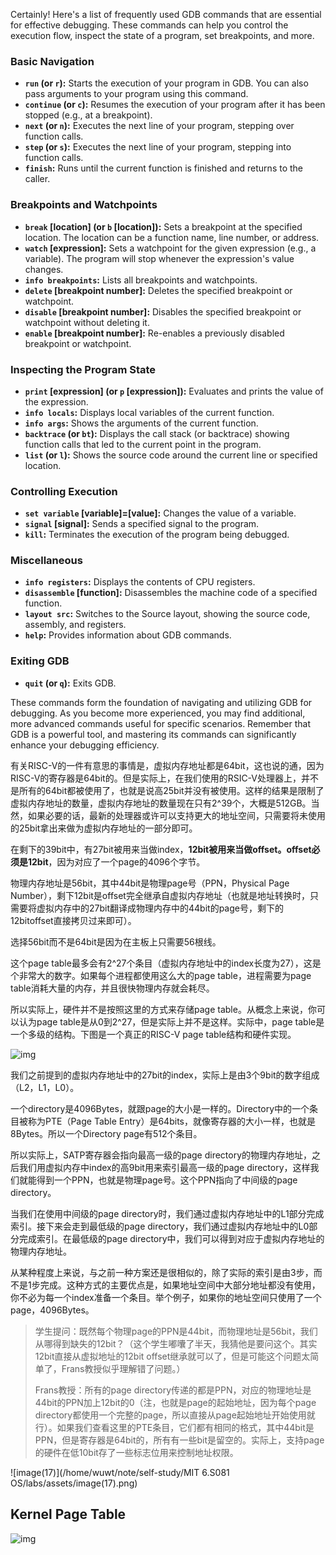 Certainly! Here's a list of frequently used GDB commands that are essential for effective debugging. These commands can help you control the execution flow, inspect the state of a program, set breakpoints, and more.

### Basic Navigation
- **`run` (or `r`):** Starts the execution of your program in GDB. You can also pass arguments to your program using this command.
- **`continue` (or `c`):** Resumes the execution of your program after it has been stopped (e.g., at a breakpoint).
- **`next` (or `n`):** Executes the next line of your program, stepping over function calls.
- **`step` (or `s`):** Executes the next line of your program, stepping into function calls.
- **`finish`:** Runs until the current function is finished and returns to the caller.

### Breakpoints and Watchpoints
- **`break` [location] (or `b` [location]):** Sets a breakpoint at the specified location. The location can be a function name, line number, or address.
- **`watch` [expression]:** Sets a watchpoint for the given expression (e.g., a variable). The program will stop whenever the expression's value changes.
- **`info breakpoints`:** Lists all breakpoints and watchpoints.
- **`delete` [breakpoint number]:** Deletes the specified breakpoint or watchpoint.
- **`disable` [breakpoint number]:** Disables the specified breakpoint or watchpoint without deleting it.
- **`enable` [breakpoint number]:** Re-enables a previously disabled breakpoint or watchpoint.

### Inspecting the Program State
- **`print` [expression] (or `p` [expression]):** Evaluates and prints the value of the expression.
- **`info locals`:** Displays local variables of the current function.
- **`info args`:** Shows the arguments of the current function.
- **`backtrace` (or `bt`):** Displays the call stack (or backtrace) showing function calls that led to the current point in the program.
- **`list` (or `l`):** Shows the source code around the current line or specified location.

### Controlling Execution
- **`set variable` [variable]=[value]:** Changes the value of a variable.
- **`signal` [signal]:** Sends a specified signal to the program.
- **`kill`:** Terminates the execution of the program being debugged.

### Miscellaneous
- **`info registers`:** Displays the contents of CPU registers.
- **`disassemble` [function]:** Disassembles the machine code of a specified function.
- **`layout src`:** Switches to the Source layout, showing the source code, assembly, and registers.
- **`help`:** Provides information about GDB commands.

### Exiting GDB
- **`quit` (or `q`):** Exits GDB.

These commands form the foundation of navigating and utilizing GDB for debugging. As you become more experienced, you may find additional, more advanced commands useful for specific scenarios. Remember that GDB is a powerful tool, and mastering its commands can significantly enhance your debugging efficiency.

有关RISC-V的一件有意思的事情是，虚拟内存地址都是64bit，这也说的通，因为RISC-V的寄存器是64bit的。但是实际上，在我们使用的RSIC-V处理器上，并不是所有的64bit都被使用了，也就是说高25bit并没有被使用。这样的结果是限制了虚拟内存地址的数量，虚拟内存地址的数量现在只有2^39个，大概是512GB。当然，如果必要的话，最新的处理器或许可以支持更大的地址空间，只需要将未使用的25bit拿出来做为虚拟内存地址的一部分即可。

在剩下的39bit中，有27bit被用来当做index，**12bit被用来当做offset。offset必须是12bit**，因为对应了一个page的4096个字节。

物理内存地址是56bit，其中44bit是物理page号（PPN，Physical Page Number），剩下12bit是offset完全继承自虚拟内存地址（也就是地址转换时，只需要将虚拟内存中的27bit翻译成物理内存中的44bit的page号，剩下的12bitoffset直接拷贝过来即可）。

选择56bit而不是64bit是因为在主板上只需要56根线。

这个page table最多会有2^27个条目（虚拟内存地址中的index长度为27），这是个非常大的数字。如果每个进程都使用这么大的page table，进程需要为page table消耗大量的内存，并且很快物理内存就会耗尽。

所以实际上，硬件并不是按照这里的方式来存储page table。从概念上来说，你可以认为page table是从0到2^27，但是实际上并不是这样。实际中，page table是一个多级的结构。下图是一个真正的RISC-V page table结构和硬件实现。

![img](https://906337931-files.gitbook.io/~/files/v0/b/gitbook-legacy-files/o/assets%2F-MHZoT2b_bcLghjAOPsJ%2F-MKKjB2an4WcuUmOlE__%2F-MKPwJezGQDkWaLDRuDs%2Fimage.png?alt=media&token=654cbddc-fab3-4180-8bd7-d275c63ae67f)

我们之前提到的虚拟内存地址中的27bit的index，实际上是由3个9bit的数字组成（L2，L1，L0）。

一个directory是4096Bytes，就跟page的大小是一样的。Directory中的一个条目被称为PTE（Page Table Entry）是64bits，就像寄存器的大小一样，也就是8Bytes。所以一个Directory page有512个条目。

所以实际上，SATP寄存器会指向最高一级的page directory的物理内存地址，之后我们用虚拟内存中index的高9bit用来索引最高一级的page directory，这样我们就能得到一个PPN，也就是物理page号。这个PPN指向了中间级的page directory。

当我们在使用中间级的page directory时，我们通过虚拟内存地址中的L1部分完成索引。接下来会走到最低级的page directory，我们通过虚拟内存地址中的L0部分完成索引。在最低级的page directory中，我们可以得到对应于虚拟内存地址的物理内存地址。

从某种程度上来说，与之前一种方案还是很相似的，除了实际的索引是由3步，而不是1步完成。这种方式的主要优点是，如果地址空间中大部分地址都没有使用，你不必为每一个index准备一个条目。举个例子，如果你的地址空间只使用了一个page，4096Bytes。

> 学生提问：既然每个物理page的PPN是44bit，而物理地址是56bit，我们从哪得到缺失的12bit？（这个学生嘟囔了半天，我猜他是要问这个。其实12bit直接从虚拟地址的12bit offset继承就可以了，但是可能这个问题太简单了，Frans教授似乎理解错了问题。）
>
> Frans教授：所有的page directory传递的都是PPN，对应的物理地址是44bit的PPN加上12bit的0（注，也就是page的起始地址，因为每个page directory都使用一个完整的page，所以直接从page起始地址开始使用就行）。如果我们查看这里的PTE条目，它们都有相同的格式，其中44bit是PPN，但是寄存器是64bit的，所有有一些bit是留空的。实际上，支持page的硬件在低10bit存了一些标志位用来控制地址权限。

![image(17)](/home/wuwt/note/self-study/MIT 6.S081 OS/labs/assets/image(17).png)

## Kernel Page Table

![img](https://906337931-files.gitbook.io/~/files/v0/b/gitbook-legacy-files/o/assets%2F-MHZoT2b_bcLghjAOPsJ%2F-MK_UbCc81Y4Idzn55t8%2F-MKaY9xY8MaH5XTiwuBm%2Fimage.png?alt=media&token=3adbe628-da78-472f-8e7b-3d0b1d3177b5)